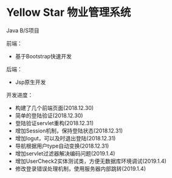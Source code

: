 # Yellow Star 物业管理系统

Java B/S项目

前端：
- 基于Bootstrap快速开发

后端：
- Jsp原生开发

开发进度：
- 构建了几个前端页面(2018.12.30)
- 简单的登陆验证(2018.12.30)
- 登陆验证servlet重构(2018.12.31)
- 增加Session机制，保持登陆状态(2018.12.31)
- 增加logut，可以及时退出登陆(2018.12.31)
- 导航根据用户type自动变换(2018.12.31)
- 增加servlet过滤器解决编码问题(2019.1.4)
- 增加UserCheck2实体测试类，方便无数据库环境调试(2019.1.4)
- 修改登录错误处理机制，使用服务器内部跳转(2019.1.4)